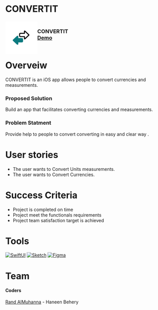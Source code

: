 # CONVERTIT

<div>
<h3><img align="left" width="100" height="100" src="LogoConverteIT.png"> <br/> CONVERTIT <br/>
<a href="https://drive.google.com/file/d/1urvq2pEDgXkWkEk0aeaOvIN3WadscuR0/view?usp=sharing">Demo</a> <br/> <br/> </h3>   
  </div>   


# Overveiw
CONVERTIT is an iOS app allows people to convert currencies and measurements.

### Proposed Solution
Build an app that facilitates converting currencies and measurements.

### Problem Statment
Provide help to people to convert converting in easy and clear way .

# User stories
- The user wants to Convert Units measurements.
- The user wants to Convert Currencies.

# Success Criteria
- Project is completed on time
- Project meet the functionals requirements
- Project team satisfaction target is achieved


# Tools
[![SwiftUI][SwiftUI-img]][SwiftUI-url]   [![Sketch][Sketch-img]][Sketch-url]  [![Figma][Figma-img]][Figma-url]  

# Team

 #### Coders
 <a href="https://www.linkedin.com/in/randalmuhanna/">Rand AlMuhanna</a> - Haneen Behery 
 
<!-- MARKDOWN LINKS & IMAGES -->
<!-- https://www.markdownguide.org/basic-syntax/#reference-style-links -->
[SwiftUI-img]: https://img.shields.io/badge/-SwiftUI-blue
[SwiftUI-url]: https://developer.apple.com/xcode/swiftui/

[Sketch-img]: https://img.shields.io/badge/-Sketch-yellow
[Sketch-url]: https://www.sketch.com

[Figma-img]: https://img.shields.io/badge/-Figma-blueviolet
[Figma-url]: https://www.figma.com
